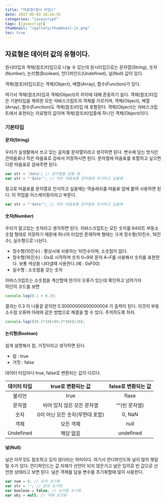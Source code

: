 ```yaml
---
title: "자료형(원시 타입)"
date: 2017-05-03 18:24:55
categories: "javascript"
tags: [javascript]
thumbnail: "/gallery/thumbnail-js.png"
toc: true
---
```


## 자료형은 데이터 값의 유형이다.

원시타입과 객체(참조)타입으로 나눌 수 있는데 원시타입으로는 문자열(String), 숫자(Number), 논리형(Boolean), 언디파인드(Undefined), 널(Null) 값이 있다.

객체(참조)타입으로는 객체(Object), 배열(Array), 함수(Function)가 있다.

여기서 객체(참조)타입과 객체(Object)의 차이에 대해 혼동하기 쉽다. 객체(참조)타입은 기본타입을 제외한 모든 자바스크립트의 객체를 가르키며, 객체(Object), 배열(Array), 함수(Function)도 객체(참조)타입 에 포함된다. 객체(Object)는 자바스크립트에서 표현되는 자료형의 값이며 객체(참조)타입중에 하나인 객체(Object)이다.

<!-- more -->

### 기본타입

#### 문자(String)

우리가 실생활에서 쓰고 있는 글자를 문자열이라고 생각하면 된다. 변수에 담는 방식은 큰따옴표나 작은 따옴표로 감싸서 저장하시면 된다. 문자열에 따옴표를 포함하고 싶으면 다른 따옴표로 감싸주면 된다.

```javascript
var str = 'data'; // 문자열을 담을 때
var str = "'data'"; // 작은 따옴표를 문자열에 추가하고 싶을때
```

참고로 따옴표를 문자열로 인식하고 싶을때는 역슬래쉬를 따옴표 앞에 붙여 사용하면 된다. 이 작업을 이스케이핑이라고 부른다.

```javascript
var str = "'data'"; // 작은 따옴표를 문자열로 인식하고 싶을때
```

#### 숫자(Number)

우리가 알고있는 숫자라고 생각하면 된다. 자바스크립트는 모든 숫자를 64비트 부동소숫점 형태로 저장하기 때문에 하나의 타입만 존재하며 형태는 크게 정수형(10진수, 16진수), 실수형으로 나뉜다. 

* 정수형(10진수) : 평상시에 사용하는 10진수이며, 소숫점이 없다.
* 정수형(16진수) : Ox로 시작하며 숫자 0~9와 문자 A~F를 사용해서 숫자를 표현한다. 보통 색상을 나타낼때 사용한다.(예 : 0xF00)
* 실수형 : 소숫점을 갖는 숫자


자바스크립트는 소숫점을 계산할때 한가지 오류가 있는데 확인하고 넘어가자  
하단의 코드를 보면

```javascript
console.log(0.1 + 0.2);
```

결과는 0.3 이 나올겉 같지만 0.30000000000000004 가 출력이 된다. 이것이 부동소수점 오류며 아래와 같은 방법으로 해결을 할 수 있다. 주의하도록 하자.

```javascript
console.log(((0.1*10)+(0.2*10))/10);
```

#### 논리형(Boolean)

쉽게 설명해서 참, 거짓이라고 생각하면 된다.

* 참 : true
* 거짓 : false

데이터 타입마다 true, false로 변환되는 값이 다르다.

| 데이터 타입 | true로 변환되는 값 | false로 변환되는 값 |
|:--------:|:--------:|:--------:|
| 불리언 | true | flase |
| 문자열 | 비어 있지 않은 모든 문자열 | “”(빈 문자열) |
| 숫자 | 0이 아닌 모든 숫자(무한대 포함) | 0, NaN |
| 객체 | 모든 객체 | null |
| Undefined | 해당 없음 | undefined |

#### 널(Null)

널은 아무것도 참조하고 있지 않다라는 의미이다. 여기서 언디파인드와 널이 많이 헷갈릴 수가 있다. 언디파인드는 값 자체가 선언이 되지 않은거고 널은 임의로 빈 값으로 선언한 상태라고 보면 된다. 널은 객체를 담을 변수를 초기화할때 많이 사용한다.


```javascript
var num = 0; // 숫자 초기화
var str = ''; // 문자 초기화
var boolean = false; // 논리형 초기화
var obj = null; // 객체 초기화
```

